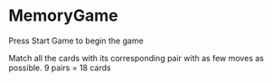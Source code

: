 # MemoryGame

Press Start Game to begin the game

Match all the cards with its corresponding pair with as few moves as possible.
9 pairs = 18 cards
